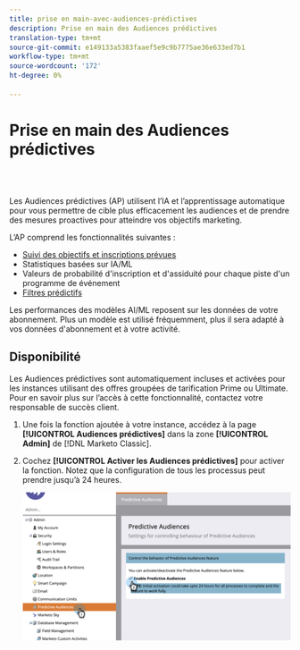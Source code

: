 ```yaml
---
title: prise en main-avec-audiences-prédictives
description: Prise en main des Audiences prédictives
translation-type: tm+mt
source-git-commit: e149133a5383faaef5e9c9b7775ae36e633ed7b1
workflow-type: tm+mt
source-wordcount: '172'
ht-degree: 0%

---
```



# Prise en main des Audiences prédictives

<br> 

Les Audiences prédictives (AP) utilisent l’IA et l’apprentissage automatique pour vous permettre de cible plus efficacement les audiences et de prendre des mesures proactives pour atteindre vos objectifs marketing.

L’AP comprend les fonctionnalités suivantes :

* [Suivi des objectifs et inscriptions prévues](/help/sky/understanding-goal-tracking-and-projected-registrations.md)
* Statistiques basées sur IA/ML
* Valeurs de probabilité d&#39;inscription et d&#39;assiduité pour chaque piste d&#39;un programme de événement
* [Filtres prédictifs](/help/sky/predictive-filters.md)

Les performances des modèles AI/ML reposent sur les données de votre abonnement. Plus un modèle est utilisé fréquemment, plus il sera adapté à vos données d&#39;abonnement et à votre activité.

## Disponibilité

Les Audiences prédictives sont automatiquement incluses et activées pour les instances utilisant des offres groupées de tarification Prime ou Ultimate. Pour en savoir plus sur l’accès à cette fonctionnalité, contactez votre responsable de succès client.

1. Une fois la fonction ajoutée à votre instance, accédez à la page **[!UICONTROL Audiences prédictives]** dans la zone **[!UICONTROL Admin]** de [!DNL Marketo Classic].

1. Cochez **[!UICONTROL Activer les Audiences prédictives]** pour activer la fonction. Notez que la configuration de tous les processus peut prendre jusqu’à 24 heures.

   ![Image un](/help/sky/assets/predictive-audiences/getting-started-with-predictive-audiences/getting-started-with-predictive-audiences-1.png)
